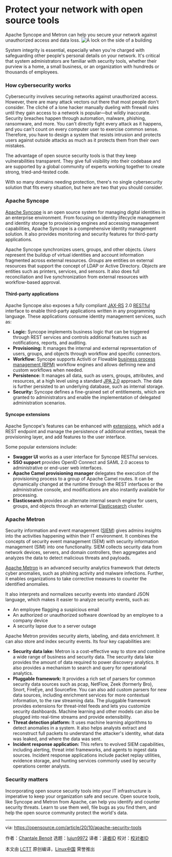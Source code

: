 [#]: collector: (lujun9972)
[#]: translator: ( )
[#]: reviewer: ( )
[#]: publisher: ( )
[#]: url: ( )
[#]: subject: (Protect your network with open source tools)
[#]: via: (https://opensource.com/article/20/10/apache-security-tools)
[#]: author: (Chantale Benoit https://opensource.com/users/chantalebenoit)

Protect your network with open source tools
======
Apache Syncope and Metron can help you secure your network against
unauthorized access and data loss.
![A lock on the side of a building][1]

System integrity is essential, especially when you're charged with safeguarding other people's personal details on your network. It's critical that system administrators are familiar with security tools, whether their purview is a home, a small business, or an organization with hundreds or thousands of employees.

### How cybersecurity works

Cybersecurity involves securing networks against unauthorized access. However, there are many attack vectors out there that most people don't consider. The cliché of a lone hacker manually dueling with firewall rules until they gain access to a network is popular—but wildly inaccurate. Security breaches happen through automation, malware, phishing, ransomware, and more. You can't directly fight every attack as it happens, and you can't count on every computer user to exercise common sense. Therefore, you have to design a system that resists intrusion and protects users against outside attacks as much as it protects them from their own mistakes.

The advantage of open source security tools is that they keep vulnerabilities transparent. They give full visibility into their codebase and are supported by a global community of experts working together to create strong, tried-and-tested code.

With so many domains needing protection, there's no single cybersecurity solution that fits every situation, but here are two that you should consider.

### Apache Syncope

[Apache Syncope][2] is an open source system for managing digital identities in an enterprise environment. From focusing on identity lifecycle management and identity storage to provisioning engines and accessing management capabilities, Apache Syncope is a comprehensive identity management solution. It also provides monitoring and security features for third-party applications.

Apache Syncope synchronizes users, groups, and other objects. _Users_ represent the buildup of virtual identities and account information fragmented across external resources. _Groups_ are entities on external resources that support the concept of LDAP or Active Directory. _Objects_ are entities such as printers, services, and sensors. It also does full reconciliation and live synchronization from external resources with workflow-based approval.

#### Third-party applications

Apache Syncope also exposes a fully compliant [JAX-RS][3] 2.0 [RESTful][4] interface to enable third-party applications written in any programming language. These applications consume identity management services, such as:

  * **Logic:** Syncope implements business logic that can be triggered through REST services and controls additional features such as notifications, reports, and auditing.
  * **Provisioning:** It manages the internal and external representation of users, groups, and objects through workflow and specific connectors.
  * **Workflow:** Syncope supports Activiti or Flowable [business process management (BPM)][5] workflow engines and allows defining new and custom workflows when needed.
  * **Persistence:** It manages all data, such as users, groups, attributes, and resources, at a high level using a standard [JPA 2.0][6] approach. The data is further persisted to an underlying database, such as internal storage.
  * **Security:** Syncope defines a fine-grained set of entitlements, which are granted to administrators and enable the implementation of delegated administration scenarios.



#### Syncope extensions

Apache Syncope's features can be enhanced with [extensions][7], which add a REST endpoint and manage the persistence of additional entities, tweak the provisioning layer, and add features to the user interface.

Some popular extensions include:

  * **Swagger UI** works as a user interface for Syncope RESTful services.
  * **SSO support** provides OpenID Connect and SAML 2.0 access to administrative or end-user web interfaces.
  * **Apache Camel provisioning manager** delegates the execution of the provisioning process to a group of Apache Camel routes. It can be dynamically changed at the runtime through the REST interfaces or the administrative console, and modifications are also instantly available for processing.
  * **Elasticsearch** provides an alternate internal search engine for users, groups, and objects through an external [Elasticsearch][8] cluster.



### Apache Metron

Security information and event management ([SIEM][9]) gives admins insights into the activities happening within their IT environment. It combines the concepts of security event management (SEM) with security information management (SIM) into one functionality. SIEM collects security data from network devices, servers, and domain controllers, then aggregates and analyzes the data to detect malicious threats and payloads.

[Apache Metron][10] is an advanced security analytics framework that detects cyber anomalies, such as phishing activity and malware infections. Further, it enables organizations to take corrective measures to counter the identified anomalies.

It also interprets and normalizes security events into standard JSON language, which makes it easier to analyze security events, such as:

  * An employee flagging a suspicious email
  * An authorized or unauthorized software download by an employee to a company device
  * A security lapse due to a server outage



Apache Metron provides security alerts, labeling, and data enrichment. It can also store and index security events. Its four key capabilities are:

  * **Security data lake:** Metron is a cost-effective way to store and combine a wide range of business and security data. The security data lake provides the amount of data required to power discovery analytics. It also provides a mechanism to search and query for operational analytics.
  * **Pluggable framework:** It provides a rich set of parsers for common security data sources such as pcap, NetFlow, Zeek (formerly Bro), Snort, FireEye, and Sourcefire. You can also add custom parsers for new data sources, including enrichment services for more contextual information, to the raw streaming data. The pluggable framework provides extensions for threat-intel feeds and lets you customize security dashboards. Machine learning and other models can also be plugged into real-time streams and provide extensibility.
  * **Threat detection platform:** It uses machine learning algorithms to detect anomalies in a system. It also helps analysts extract and reconstruct full packets to understand the attacker's identity, what data was leaked, and where the data was sent.
  * **Incident response application:** This refers to evolved SIEM capabilities, including alerting, threat intel frameworks, and agents to ingest data sources. Incident response applications include packet replay utilities, evidence storage, and hunting services commonly used by security operations center analysts.



### Security matters

Incorporating open source security tools into your IT infrastructure is imperative to keep your organization safe and secure. Open source tools, like Syncope and Metron from Apache, can help you identify and counter security threats. Learn to use them well, file bugs as you find them, and help the open source community protect the world's data.

--------------------------------------------------------------------------------

via: https://opensource.com/article/20/10/apache-security-tools

作者：[Chantale Benoit][a]
选题：[lujun9972][b]
译者：[译者ID](https://github.com/译者ID)
校对：[校对者ID](https://github.com/校对者ID)

本文由 [LCTT](https://github.com/LCTT/TranslateProject) 原创编译，[Linux中国](https://linux.cn/) 荣誉推出

[a]: https://opensource.com/users/chantalebenoit
[b]: https://github.com/lujun9972
[1]: https://opensource.com/sites/default/files/styles/image-full-size/public/lead-images/BUSINESS_3reasons.png?itok=k6F3-BqA (A lock on the side of a building)
[2]: https://syncope.apache.org/
[3]: https://jax-rs.github.io/apidocs/2.0/
[4]: https://www.redhat.com/en/topics/api/what-is-a-rest-api
[5]: https://www.redhat.com/en/topics/automation/what-is-business-process-management
[6]: http://openjpa.apache.org/openjpa-2.0.0.html
[7]: http://syncope.apache.org/docs/2.1/reference-guide.html#extensions
[8]: https://opensource.com/life/16/6/overview-elastic-stack
[9]: https://en.wikipedia.org/wiki/Security_information_and_event_management
[10]: http://metron.apache.org/
